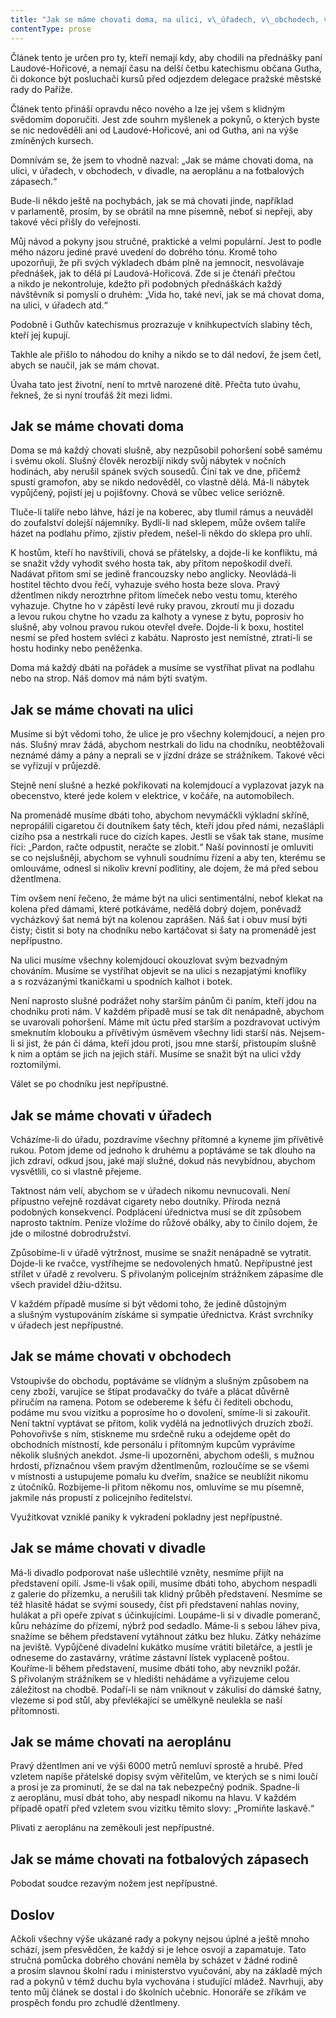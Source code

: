 ```yaml
---
title: "Jak se máme chovati doma, na ulici, v\_úřadech, v\_obchodech, v\_divadlech, na\_aeroplánu a\_na fotbalových zápasech"
contentType: prose
---
```


Článek tento je určen pro ty, kteří nemají kdy, aby chodili na přednášky paní Laudové-Hořicové, a nemají času na delší četbu kate­chismu občana Gutha, či dokonce být posluchači kursů před odjezdem delegace pražské městské rady do Paříže.

Článek tento přináší opravdu něco nového a lze jej všem s klidným svědomím doporučiti. Jest zde souhrn myšlenek a pokynů, o kterých byste se nic nedověděli ani od Laudové-Hořicové, ani od Gutha, ani na výše zmíněných kursech.

Domnívám se, že jsem to vhodně nazval: „Jak se máme chovati doma, na ulici, v úřadech, v obchodech, v divadle, na aeroplánu a na fotbalových zápasech.“

Bude-li někdo ještě na pochybách, jak se má chovati jinde, například v parlamentě, prosím, by se obrátil na mne písemně, neboť si nepřeji, aby takové věci přišly do veřejnosti.

Můj návod a pokyny jsou stručné, praktické a velmi populární. Jest to podle mého názoru jediné pravé uvedení do dobrého tónu. Kromě toho upozorňuji, že při svých výkladech dbám plně na jemnocit, nesvolávaje přednášek, jak to dělá pí Laudová-Hořicová. Zde si je čtenáři přečtou a nikdo je nekontroluje, kdežto při podobných přednáškách každý návštěvník si pomyslí o druhém: „Vida ho, také neví, jak se má chovat doma, na ulici, v úřadech atd.“

Podobně i Guthův katechismus prozrazuje v knihkupectvích slabiny těch, kteří jej kupují.

Takhle ale přišlo to náhodou do knihy a nikdo se to dál nedoví, že jsem četl, abych se naučil, jak se mám chovat.

Úvaha tato jest životní, není to mrtvě narozené dítě. Přečta tuto úvahu, řekneš, že si nyní troufáš žít mezi lidmi.

## Jak se máme chovati doma

Doma se má každý chovati slušně, aby nezpůsobil pohoršení sobě samému i svému okolí. Slušný člověk nerozbíjí nikdy svůj nábytek v nočních hodinách, aby nerušil spánek svých sousedů. Činí tak ve dne, přičemž spustí gramofon, aby se nikdo nedověděl, co vlastně dělá. Má-li nábytek vypůjčený, pojistí jej u pojišťovny. Chová se vůbec velice seriózně.

Tluče-li talíře nebo láhve, hází je na koberec, aby tlumil rámus a neuváděl do zoufalství dolejší nájemníky. Bydlí-li nad sklepem, může ovšem talíře házet na podlahu přímo, zjistiv předem, nešel-li někdo do sklepa pro uhlí.

K hostům, kteří ho navštívili, chová se přátelsky, a dojde-li ke konfliktu, má se snažit vždy vyhodit svého hosta tak, aby přitom nepoškodil dveří. Nadávat přitom smí se jedině francouzsky nebo anglicky. Neovládá-li hostitel těchto dvou řečí, vyhazuje svého hosta beze slova. Pravý džentlmen nikdy neroztrhne přitom límeček nebo vestu tomu, kterého vyhazuje. Chytne ho v zápěstí levé ruky pravou, zkroutí mu ji dozadu a levou rukou chytne ho vzadu za kalhoty a vynese z bytu, poprosiv ho slušně, aby volnou pravou rukou otevřel dveře. Dojde-li k boxu, hostitel nesmí se před hostem svléci z kabátu. Naprosto jest nemístné, ztratí-li se hostu hodinky nebo peněženka.

Doma má každý dbáti na pořádek a musíme se vystříhat plivat na podlahu nebo na strop. Náš domov má nám býti svatým.

## Jak se máme chovati na ulici

Musíme si být vědomi toho, že ulice je pro všechny kolemjdoucí, a nejen pro nás. Slušný mrav žádá, abychom nestrkali do lidu na chodníku, neobtěžovali neznámé dámy a pány a neprali se v jízdní dráze se strážníkem. Takové věci se vyřizují v průjezdě.

Stejně není slušné a hezké pokřikovati na kolemjdoucí a vyplazovat jazyk na obecenstvo, které jede kolem v elektrice, v kočáře, na automobilech.

Na promenádě musíme dbáti toho, abychom nevymáčkli výkladní skříně, nepropálili cigaretou či doutníkem šaty těch, kteří jdou před námi, nezašlápli cizího psa a nestrkali ruce do cizích kapes. Jestli se však tak stane, musíme říci: „Pardon, račte odpustit, neračte se zlobit.“ Naší povinností je omluviti se co nejslušněji, abychom se vyhnuli soudnímu řízení a aby ten, kterému se omlouváme, odnesl si nikoliv krevní podlitiny, ale dojem, že má před sebou džentlmena.

Tím ovšem není řečeno, že máme být na ulici sentimentální, neboť klekat na kolena před dámami, které potkáváme, nedělá dobrý dojem, poněvadž vycházkový šat nemá být na kolenou zaprášen. Náš šat i obuv musí býti čisty; čistit si boty na chodníku nebo kartáčovat si šaty na promenádě jest nepřípustno.

Na ulici musíme všechny kolemjdoucí okouzlovat svým bezvadným chováním. Musíme se vystříhat objevit se na ulici s nezapjatými knoflíky a s rozvázanými tkaničkami u spodních kalhot i botek.

Není naprosto slušné podrážet nohy starším pánům či paním, kteří jdou na chodníku proti nám. V každém případě musí se tak dít nenápadně, abychom se uvarovali pohoršení. Máme mít úctu před starším a pozdravovat uctivým smeknutím klobouku a přívětivým úsměvem všechny lidi starší nás. Nejsem-li si jist, že pán či dáma, kteří jdou proti, jsou mne starší, přistoupím slušně k nim a optám se jich na jejich stáří. Musíme se snažit být na ulici vždy roztomilými.

Válet se po chodníku jest nepřípustné.

## Jak se máme chovati v úřadech

Vcházíme-li do úřadu, pozdravíme všechny přítomné a kyneme jim přívětivě rukou. Potom jdeme od jednoho k druhému a poptáváme se tak dlouho na jich zdraví, odkud jsou, jaké mají služné, dokud nás nevybídnou, abychom vysvětlili, co si vlastně přejeme.

Taktnost nám velí, abychom se v úřadech nikomu nevnucovali. Není přípustno veřejně rozdávat cigarety nebo doutníky. Příroda nezná podobných konsekvencí. Podplácení úřednictva musí se dít způsobem naprosto taktním. Peníze vložíme do růžové obálky, aby to činilo dojem, že jde o milostné dobrodružství.

Způsobíme-li v úřadě výtržnost, musíme se snažit nenápadně se vytratit. Dojde-li ke rvačce, vystříhejme se nedovolených hmatů. Nepřípustné jest střílet v úřadě z revolveru. S přivolaným policejním strážníkem zápasíme dle všech pravidel džiu-džitsu.

V každém případě musíme si být vědomi toho, že jedině důstojným a slušným vystupováním získáme si sympatie úřednictva. Krást svrchníky v úřadech jest nepřípustné.

## Jak se máme chovati v obchodech

Vstoupivše do obchodu, poptáváme se vlídným a slušným způsobem na ceny zboží, varujíce se štípat prodavačky do tváře a plácat důvěrně příručím na ramena. Potom se odebereme k šéfu či řediteli obchodu, podáme mu svou vizitku a poprosíme ho o dovolení, smíme-li si zakouřit. Není taktní vyptávat se přitom, kolik vydělá na jednotlivých druzích zboží. Pohovořivše s ním, stiskneme mu srdečně ruku a odejdeme opět do obchodních místností, kde personálu i přítomným kupcům vyprávíme několik slušných anekdot. Jsme-li upozorněni, abychom odešli, s mužnou hrdostí, příznačnou všem pravým džentlmenům, rozloučíme se se všemi v místnosti a ustupujeme pomalu ku dveřím, snažíce se neublížit nikomu z útočníků. Rozbijeme-li přitom někomu nos, omluvíme se mu písemně, jakmile nás propustí z policejního ředitelství.

Využitkovat vzniklé paniky k vykradení pokladny jest nepří­pustné.

## Jak se máme chovati v divadle

Má-li divadlo podporovat naše ušlechtilé vzněty, nesmíme přijít na představení opilí. Jsme-li však opilí, musíme dbáti toho, abychom nespadli z galerie do přízemku, a nerušili tak klidný průběh představení. Nesmíme se též hlasitě hádat se svými sousedy, číst při představení nahlas noviny, hulákat a při opeře zpívat s účinkujícími. Loupáme-li si v divadle pomeranč, kůru neházíme do přízemí, nýbrž pod sedadlo. Máme-li s sebou láhev piva, snažíme se během představení vytáhnout zátku bez hluku. Zátky neházíme na jeviště. Vypůjčené divadelní kukátko musíme vrátiti biletářce, a jestli je odneseme do zastavárny, vrátíme zástavní lístek vyplaceně poštou. Kouříme-li během představení, musíme dbáti toho, aby nevznikl požár. S přivolaným strážníkem se v hledišti nehádáme a vyřizujeme celou záležitost na chodbě. Podaří-li se nám vniknout v zákulisí do dámské šatny, vlezeme si pod stůl, aby převlékající se umělkyně neulekla se naší přítomnosti.

## Jak se máme chovati na aeroplánu

Pravý džentlmen ani ve výši 6000 metrů nemluví sprostě a hrubě. Před vzletem napíše přátelské dopisy svým věřitelům, ve kterých se s nimi loučí a prosí je za prominutí, že se dal na tak nebezpečný podnik. Spadne-li z aeroplánu, musí dbát toho, aby nespadl nikomu na hlavu. V každém případě opatří před vzletem svou vizitku těmito slovy: „Promiňte laskavě.“

Plivati z aeroplánu na zeměkouli jest nepřípustné.

## Jak se máme chovati na fotbalových zápasech

Pobodat soudce rezavým nožem jest nepřípustné.

## Doslov

Ačkoli všechny výše ukázané rady a pokyny nejsou úplné a ještě mnoho schází, jsem přesvědčen, že každý si je lehce osvojí a zapamatuje. Tato stručná pomůcka dobrého chování neměla by scházet v žádné rodině a prosím slavnou školní radu i ministerstvo vyučování, aby na základě mých rad a pokynů v témž duchu byla vychována i studující mládež. Navrhuji, aby tento můj článek se dostal i do školních učebnic. Honoráře se zříkám ve prospěch fondu pro zchudlé džentlmeny.
